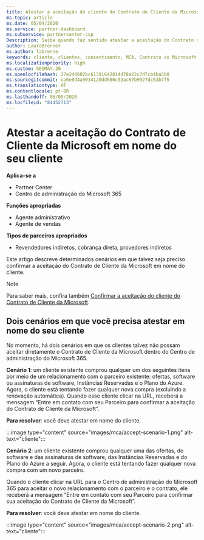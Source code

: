 ```yaml
---
title: Atestar a aceitação do cliente do Contrato de Cliente da Microsoft
ms.topic: article
ms.date: 05/04/2020
ms.service: partner-dashboard
ms.subservice: partnercenter-csp
Description: Saiba quando faz sentido atestar a aceitação do Contrato de Cliente da Microsoft em nome do seu cliente.
author: LauraBrenner
ms.author: labrenne
keywords: cliente, clientes, consentimento, MCA, Contrato do Microsoft Cloud, Contrato de Cliente da Microsoft, modelos de contrato do cliente, atestar aceitação
ms.localizationpriority: high
ms.custom: SEOMAY.20
ms.openlocfilehash: 37e24d602bc61391642814d78a22c7d7cb4ba5b0
ms.sourcegitcommit: ca6e0d4a9034120dd600c52ac67b9927dc63b7f5
ms.translationtype: HT
ms.contentlocale: pt-BR
ms.lasthandoff: 06/05/2020
ms.locfileid: "84452713"
---
```

# <a name="attest-acceptance-of-the-microsoft-customer-agreement-on-behalf-of-your-customer"></a>Atestar a aceitação do Contrato de Cliente da Microsoft em nome do seu cliente

**Aplica-se a**

- Partner Center
- Centro de administração do Microsoft 365

**Funções apropriadas**

- Agente administrativo
- Agente de vendas

**Tipos de parceiros apropriados**

- Revendedores indiretos, cobrança direta, provedores indiretos

Este artigo descreve determinados cenários em que talvez seja preciso confirmar a aceitação do Contrato de Cliente da Microsoft em nome do cliente.

>[!NOTE]
>Para saber mais, confira também [Confirmar a aceitação do cliente do Contrato de Cliente da Microsoft](confirm-customer-agreement.md).

## <a name="two-scenarios-where-you-need-to-attest-on-behalf-of-your-customer"></a>Dois cenários em que você precisa atestar em nome do seu cliente

No momento, há dois cenários em que os clientes talvez não possam aceitar diretamente o Contrato de Cliente da Microsoft dentro do Centro de administração do Microsoft 365.

**Cenário 1**: um cliente existente comprou qualquer um dos seguintes itens por meio de um relacionamento com o parceiro existente: ofertas, software ou assinaturas de software, Instâncias Reservadas e o Plano do Azure. Agora, o cliente está tentando fazer qualquer nova compra (excluindo a renovação automática). Quando esse cliente clicar na URL, receberá a mensagem “Entre em contato com seu Parceiro para confirmar a aceitação do Contrato de Cliente da Microsoft”.  

**Para resolver**: você deve atestar em nome do cliente.

:::image type="content" source="images/mca/accept-scenario-1.png" alt-text="cliente":::

**Cenário 2**: um cliente existente comprou qualquer uma das ofertas, do software e das assinaturas de software, das Instâncias Reservadas e do Plano do Azure a seguir. Agora, o cliente está tentando fazer qualquer nova compra com um novo parceiro.

Quando o cliente clicar na URL para o Centro de administração do Microsoft 365 para aceitar o novo relacionamento com o parceiro e o contrato, ele receberá a mensagem “Entre em contato com seu Parceiro para confirmar sua aceitação do Contrato de Cliente da Microsoft”.  

**Para resolver**: você deve atestar em nome do cliente.  

:::image type="content" source="images/mca/accept-scenario-2.png" alt-text="cliente":::